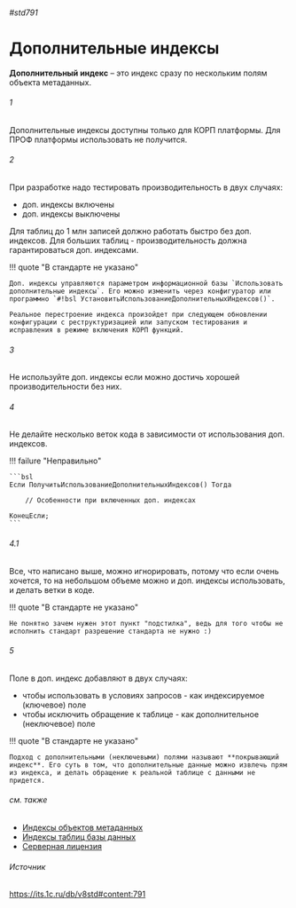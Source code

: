 ###### #std791

# Дополнительные индексы

**Дополнительный индекс** – это индекс сразу по нескольким полям объекта метаданных.

###### 1

Дополнительные индексы доступны только для КОРП платформы. Для ПРОФ платформы использовать не получится.

###### 2

При разработке надо тестировать производительность в двух случаях:

- доп. индексы включены
- доп. индексы выключены

Для таблиц до 1 млн записей должно работать быстро без доп. индексов.
Для больших таблиц - производительность должна гарантироваться доп. индексами.

!!! quote "В стандарте не указано"

    Доп. индексы управляются параметром информационной базы `Использовать дополнительные индексы`. Его можно изменить через конфигуратор или программно `#!bsl УстановитьИспользованиеДополнительныхИндексов()`.

    Реальное перестроение индекса произойдет при следующем обновлении конфигурации с реструктуризацией или запуском тестирования и исправления в режиме включения КОРП функций.

###### 3

Не используйте доп. индексы если можно достичь хорошей производительности без них.

###### 4

Не делайте несколько веток кода в зависимости от использования доп. индексов.

!!! failure "Неправильно"

    ```bsl
    Если ПолучитьИспользованиеДополнительныхИндексов() Тогда

        // Особенности при включенных доп. индексах

    КонецЕсли;
    ```

###### 4.1

Все, что написано выше, можно игнорировать, потому что если очень хочется, то на небольшом объеме можно и доп. индексы использовать, и делать ветки в коде.

!!! quote "В стандарте не указано"

    Не понятно зачем нужен этот пункт "подстилка", ведь для того чтобы не исполнить стандарт разрешение стандарта не нужно :)

###### 5

Поле в доп. индекс добавляют в двух случаях:

- чтобы использовать в условиях запросов - как индексируемое (ключевое) поле
- чтобы исключить обращение к таблице - как дополнительное (неключевое) поле

!!! quote "В стандарте не указано"

    Подход с дополнительными (неключевыми) полями называют **покрывающий индекс**. Его суть в том, что дополнительные данные можно извлечь прям из индекса, и делать обращение к реальной таблице с данными не придется.

###### см. также

- [Индексы объектов метаданных](https://its.1c.ru/db/v8326doc#bookmark:dev:TI000002802)
- [Индексы таблиц базы данных](https://its.1c.ru/db/metod8dev#content:1590:hdoc)
- [Серверная лицензия](https://its.1c.ru/db/v8326doc#bookmark:adm:TI000001232)

###### Источник

https://its.1c.ru/db/v8std#content:791
